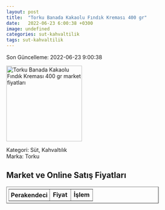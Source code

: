 ```yaml
---
layout: post
title:  "Torku Banada Kakaolu Fındık Kreması 400 gr"
date:   2022-06-23 6:00:38 +0300
image: undefined
categories: sut-kahvaltilik
tags: sut-kahvaltilik
---
```


Son Güncelleme: 2022-06-23 9:00:38

<img src="undefined" width="200" alt="Torku Banada Kakaolu Fındık Kreması 400 gr market fiyatları" />

Kategori: Süt, Kahvaltılık
<br />
Marka: Torku

<h2>Market ve Online Satış Fiyatları</h2>

<table border="1" style="padding: 5px;width:80%;">
  <tr>
    <td style="padding: 5px;"><strong>Perakendeci</strong></td>
    <td><strong>Fiyat</strong></td>
    <td><strong>İşlem</strong></td>
  </tr>
  
</table>
